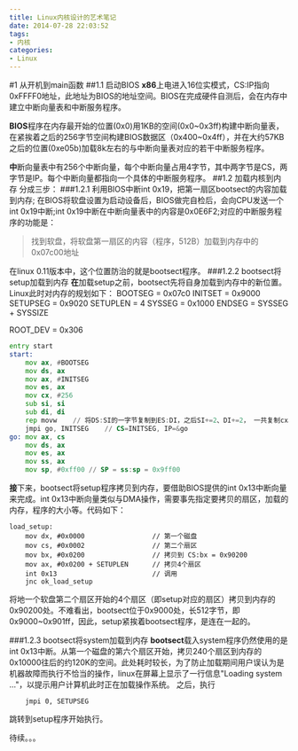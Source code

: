 ```yaml
---
title: Linux内核设计的艺术笔记
date: 2014-07-28 22:03:52
tags:
- 内核
categories:
- Linux
---
```


#1 从开机到main函数
##1.1 启动BIOS
**x86**上电进入16位实模式，CS:IP指向0xFFFF0地址，此地址为BIOS的地址空间。BIOS在完成硬件自测后，会在内存中建立中断向量表和中断服务程序。

**BIOS**程序在内存最开始的位置(0x0)用1KB的空间(0x0~0x3ff)构建中断向量表，在紧挨着之后的256字节空间构建BIOS数据区（0x400~0x4ff），并在大约57KB之后的位置(0xe05b)加载8k左右的与中断向量表对应的若干中断服务程序。

**中**断向量表中有256个中断向量，每个中断向量占用4字节，其中两字节是CS，两字节是IP。每个中断向量都指向一个具体的中断服务程序。
##1.2 加载内核到内存
分成三步：
###1.2.1 利用BIOS中断int 0x19，把第一扇区bootsect的内容加载到内存;
在BIOS将软盘设置为启动设备后，BIOS做完自检后，会向CPU发送一个int 0x19中断;int 0x19中断在中断向量表中的内容是0x0E6F2;对应的中断服务程序的功能是：
> 找到软盘，将软盘第一扇区的内容（程序，512B）加载到内存中的0x07c00地址

在linux 0.11版本中，这个位置防治的就是bootsect程序。
###1.2.2 bootsect将setup加载到内存
**在**加载setup之前，bootsect先将自身加载到内存中的新位置。Linux此时对内存的规划如下：
BOOTSEG = 0x07c0
INITSET = 0x9000
SETUPSEG = 0x9020
SETUPLEN = 4
SYSSEG = 0x1000
ENDSEG = SYSSEG + SYSSIZE

ROOT_DEV = 0x306

```asm
entry start
start:
    mov ax, #BOOTSEG
    mov ds, ax
    mov ax, #INITSEG
    mov es, ax
    mov cx, #256
    sub si, si
    sub di, di
    rep movw    // 将DS:SI的一字节复制到ES:DI，之后SI+=2、DI+=2， 一共复制cx次
    jmpi go, INITSEG    // CS=INITSEG, IP=&go
go: mov ax, cs
    mov ds, ax
    mov es, ax
    mov ss, ax
    mov sp, #0xff00 // SP = ss:sp = 0x9ff00
```

**接**下来，bootsect将setup程序拷贝到内存，要借助BIOS提供的int 0x13中断向量来完成。int 0x13中断向量类似与DMA操作，需要事先指定要拷贝的扇区，加载的内存，程序的大小等。代码如下：
```
load_setup:
    mov dx, #0x0000                 // 第一个磁盘
    mov cs, #0x0002                 // 第二个扇区
    mov bx, #0x0200                 // 拷贝到 CS:bx = 0x90200
    mov ax, #0x0200 + SETUPLEN      // 拷贝4个扇区
    int 0x13                        // 调用
    jnc ok_load_setup
```
将地一个软盘第二个扇区开始的4个扇区（即setup对应的扇区）拷贝到内存的0x90200处。不难看出，bootsect位于0x9000处，长512字节，即0x9000~0x901ff，因此，setup紧挨着bootsect程序，是连在一起的。

###1.2.3 bootsect将system加载到内存
**bootsect**载入system程序仍然使用的是int 0x13中断。从第一个磁盘的第六个扇区开始，拷贝240个扇区到内存的0x10000往后的约120K的空间。此处耗时较长，为了防止加载期间用户误认为是机器故障而执行不恰当的操作，linux在屏幕上显示了一行信息"Loading system ..."，以提示用户计算机此时正在加载操作系统。
之后，执行
```
    jmpi 0, SETUPSEG
```
跳转到setup程序开始执行。

待续。。。
